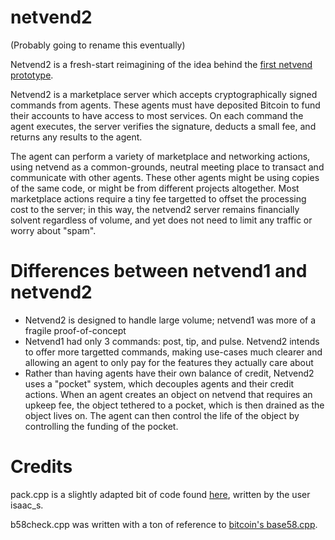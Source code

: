 # netvend2

(Probably going to rename this eventually)

Netvend2 is a fresh-start reimagining of the idea behind the [first netvend prototype](https://github.com/Syriven/NetVend).

Netvend2 is a marketplace server which accepts cryptographically signed commands from agents. These agents must have deposited Bitcoin to fund their accounts to have access to most services. On each command the agent executes, the server verifies the signature, deducts a small fee, and returns any results to the agent.

The agent can perform a variety of marketplace and networking actions, using netvend as a common-grounds, neutral meeting place to transact and communicate with other agents. These other agents might be using copies of the same code, or might be from different projects altogether. Most marketplace actions require a tiny fee targetted to offset the processing cost to the server; in this way, the netvend2 server remains financially solvent regardless of volume, and yet does not need to limit any traffic or worry about "spam".

# Differences between netvend1 and netvend2

- Netvend2 is designed to handle large volume; netvend1 was more of a fragile proof-of-concept
- Netvend1 had only 3 commands: post, tip, and pulse. Netvend2 intends to offer more targetted commands, making use-cases much clearer and allowing an agent to only pay for the features they actually care about
- Rather than having agents have their own balance of credit, Netvend2 uses a "pocket" system, which decouples agents and their credit actions. When an agent creates an object on netvend that requires an upkeep fee, the object tethered to a pocket, which is then drained as the object lives on. The agent can then control the life of the object by controlling the funding of the pocket.

# Credits

pack.cpp is a slightly adapted bit of code found [here](http://cboard.cprogramming.com/c-programming/80761-writing-pack-style-function-any-advices.html), written by the user isaac_s.

b58check.cpp was written with a ton of reference to [bitcoin's base58.cpp](https://github.com/bitcoin/bitcoin/blob/master/src/base58.cpp).

